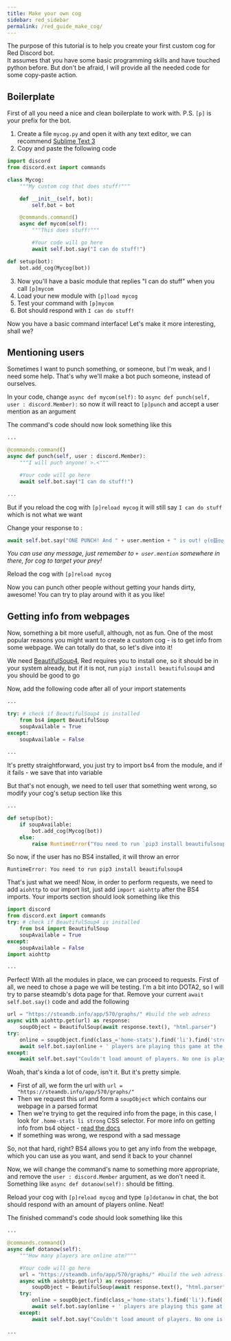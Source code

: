 ```yaml
---
title: Make your own cog
sidebar: red_sidebar
permalink: /red_guide_make_cog/
---
```


The purpose of this tutorial is to help you create your first custom cog for Red Discord bot.  
It assumes that you have some basic programming skills and have touched python before. But don't be afraid, I will provide all the needed code for some copy-paste action.


## Boilerplate
First of all you need a nice and clean boilerplate to work with.
P.S. `[p]` is your prefix for the bot.

 1. Create a file `mycog.py` and open it with any text editor, we can recommend [Sublime Text 3](https://www.sublimetext.com/)
 2. Copy and paste the following code

```python
import discord
from discord.ext import commands

class Mycog:
    """My custom cog that does stuff!"""

    def __init__(self, bot):
        self.bot = bot

    @commands.command()
    async def mycom(self):
        """This does stuff!"""

        #Your code will go here
        await self.bot.say("I can do stuff!")

def setup(bot):
    bot.add_cog(Mycog(bot))

```

 3. Now you'll have a basic module that replies "I can do stuff" when you call `[p]mycom`
 4. Load your new module with `[p]load mycog`
 5. Test your command with `[p]mycom`
 6. Bot should respond with `I can do stuff!`

Now you have a basic command interface! Let's make it more interesting, shall we?

## Mentioning users
Sometimes I want to punch something, or someone, but I'm weak, and I need some help. That's why we'll make a bot puch someone, instead of ourselves.

In your code, change `async def mycom(self):` to `async def punch(self, user : discord.Member):` so now it will react to `[p]punch` and accept a user mention as an argument
 
The command's code should now look something like this

```python
...

@commands.command()
async def punch(self, user : discord.Member):
    """I will puch anyone! >.<"""

    #Your code will go here
    await self.bot.say("I can do stuff!")

...
```

But if you reload the cog with `[p]reload mycog` it will still say `I can do stuff` which is not what we want

Change your response to :
```python
await self.bot.say("ONE PUNCH! And " + user.mention + " is out! ლ(ಠ益ಠლ)")
```

*You can use any message, just remember to `+ user.mention` somewhere in there, for cog to target your prey!*

Reload the cog with `[p]reload mycog`

Now you can punch other people without getting your hands dirty, awesome! You can try to play around with it as you like!

## Getting info from webpages
Now, something a bit more usefull, although, not as fun. One of the most popular reasons you might want to create a custom cog - is to get info from some webpage. We can totally do that, so let's dive into it!

We need [BeautifulSoup4](http://www.crummy.com/software/BeautifulSoup/bs4/doc/), Red requires you to install one, so it should be in your system already, but if it is not, run `pip3 install beautifulsoup4` and you should be good to go

Now, add the following code after all of your import statements

```python
...

try: # check if BeautifulSoup4 is installed
	from bs4 import BeautifulSoup
	soupAvailable = True
except:
	soupAvailable = False
	
...
```

It's pretty straightforward, you just try to import bs4 from the module, and if it fails - we save that into variable
  
But that's not enough, we need to tell user that something went wrong, so modify your cog's setup section like this

```python
...

def setup(bot):
	if soupAvailable:
		bot.add_cog(Mycog(bot))
	else:
		raise RuntimeError("You need to run `pip3 install beautifulsoup4`")
```

So now, if the user has no BS4 installed, it will throw an error

```
RuntimeError: You need to run pip3 install beautifulsoup4
```

That's just what we need!
Now, in order to perform requests, we need to add `aiohttp` to our import list, just add `import aiohttp` after the BS4 imports. Your imports section should look something like this

```python
import discord
from discord.ext import commands
try: # check if BeautifulSoup4 is installed
	from bs4 import BeautifulSoup
	soupAvailable = True
except:
	soupAvailable = False
import aiohttp

...
```

Perfect!
With all the modules in place, we can proceed to requests. First of all, we need to chose a page we will be testing. I'm a bit into DOTA2, so I will try to parse steamdb's dota page for that.
Remove your current `await self.bot.say()` code and add the following

```python
url = "https://steamdb.info/app/570/graphs/" #build the web adress
async with aiohttp.get(url) as response:
    soupObject = BeautifulSoup(await response.text(), "html.parser") 
try:
    online = soupObject.find(class_='home-stats').find('li').find('strong').get_text()
    await self.bot.say(online + ' players are playing this game at the moment')
except:
    await self.bot.say("Couldn't load amount of players. No one is playing this game anymore or there's an error.")
```

Woah, that's kinda a lot of code, isn't it. But it's pretty simple.
 - First of all, we form the url with `url = "https://steamdb.info/app/570/graphs/"`
 - Then we request this url and form a `soupObject` which contains our webpage in a parsed format
 - Then we're trying to get the required info from the page, in this case, I look for `.home-stats li strong` CSS selector. For more info on getting info from bs4 object - [read the docs](http://www.crummy.com/software/BeautifulSoup/bs4/doc/)
 - If something was wrong, we respond with a sad message

So, not that hard, right? BS4 allows you to get any info from the webpage, which you can use as you want, and send it back to your channel

 Now, we will change the command's name to something more appropriate, and remove the `user : discord.Member` argument, as we don't need it.
 Something like `async def dotanow(self):` should be fitting.
   
 Reload your cog with `[p]reload mycog` and type `[p]dotanow` in chat, the bot should respond with an amount of players online. Neat!

The finished command's code should look something like this

```python
...

@commands.command()
async def dotanow(self):
    """How many players are online atm?"""

    #Your code will go here
    url = "https://steamdb.info/app/570/graphs/" #build the web adress
    async with aiohttp.get(url) as response:
        soupObject = BeautifulSoup(await response.text(), "html.parser") 
    try:
        online = soupObject.find(class_='home-stats').find('li').find('strong').get_text()
        await self.bot.say(online + ' players are playing this game at the moment')
    except:
        await self.bot.say("Couldn't load amount of players. No one is playing this game anymore or there's an error.")

...
```
